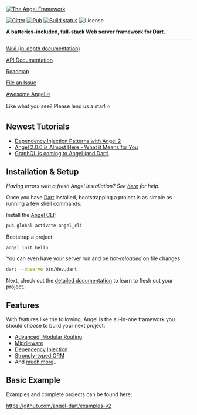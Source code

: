 [![The Angel Framework](https://angel-dart.github.io/assets/images/logo.png)](https://angel-dart.github.io)

[![Gitter](https://img.shields.io/gitter/room/nwjs/nw.js.svg)](https://gitter.im/angel_dart/discussion)
[![Pub](https://img.shields.io/pub/v/angel_framework.svg)](https://pub.dartlang.org/packages/angel_framework)
[![Build status](https://travis-ci.org/angel-dart/framework.svg?branch=master)](https://travis-ci.org/angel-dart/framework)
![License](https://img.shields.io/github/license/angel-dart/framework.svg)

**A batteries-included, full-stack Web server framework for Dart.**

-----

[Wiki (in-depth documentation)](https://github.com/angel-dart/angel/wiki)

[API Documentation](http://www.dartdocs.org/documentation/angel_framework/latest)

[Roadmap](https://github.com/angel-dart/roadmap/blob/master/ROADMAP.md)

[File an Issue](https://github.com/angel-dart/roadmap/issues)

[Awesome Angel :fire:](https://github.com/angel-dart/awesome-angel)



Like what you see? Please lend us a star! :star:

## Newest Tutorials
* [Dependency Injection Patterns with Angel 2](https://thosakwe.com/dependency-injection-patterns-in-angel-2/)
* [Angel 2.0.0 is Almost Here - What it Means for You](https://thosakwe.com/new-features-coming-to-angel-in-version-2-0-0/)
* [GraphQL is coming to Angel (and Dart)](https://thosakwe.com/graphql-is-coming-to-angel-and-dart/)

## Installation & Setup
*Having errors with a fresh Angel installation? See [here](https://angel-dart.gitbook.io/angel/the-basics/installation) for help.*

Once you have [Dart](https://www.dartlang.org/) installed, bootstrapping a project is as simple as running a few shell commands:

Install the [Angel CLI](https://github.com/angel-dart/cli):

```bash
pub global activate angel_cli
```

Bootstrap a project:

```bash
angel init hello
```

You can even have your server run and be *hot-reloaded* on file changes:

```bash
dart --observe bin/dev.dart
```

Next, check out the [detailed documentation](https://angel-dart.gitbook.io/angel) to learn to flesh out your project.

## Features
With features like the following, Angel is the all-in-one framework you should choose to build your next project:
* [Advanced, Modular Routing](https://github.com/angel-dart/route)
* [Middleware](https://angel-dart.gitbook.io/angel/the-basics/middleware)
* [Dependency Injection](https://angel-dart.gitbook.io/angel/the-basics/dependency-injection)
* [Strongly-typed ORM](https://github.com/angel-dart/orm)
* And [much more](https://github.com/angel-dart)...

## Basic Example
Examples and complete projects can be found here:

https://github.com/angel-dart/examples-v2
